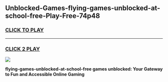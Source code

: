 
## Unblocked-Games-flying-games-unblocked-at-school-free-Play-Free-74p48
<h3>
<a href="https://premium76.site?title=flying-games-unblocked-at-school-free&ref=20M">CLICK TO PLAY</a></h3>
<hr>

<h3>
<a href="https://premium76.site?title=flying-games-unblocked-at-school-free&ref=20M">CLICK 2 PLAY</a>
  
</h3>

<a href="https://premium76.site?title=flying-games-unblocked-at-school-free&ref=19M"><img src="https://clearcache.store/games.png"></a>


**flying-games-unblocked-at-school-free games unblocked: Your Gateway to Fun and Accessible Online Gaming**
